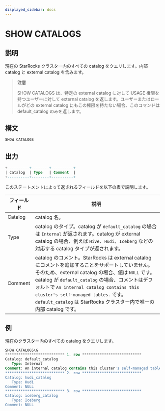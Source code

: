 ```yaml
---
displayed_sidebar: docs
---
```


# SHOW CATALOGS

## 説明

現在の StarRocks クラスター内のすべての catalog をクエリします。内部 catalog と external catalog を含みます。

> **注意**
>
> SHOW CATALOGS は、特定の external catalog に対して USAGE 権限を持つユーザーに対して external catalog を返します。ユーザーまたはロールがどの external catalog にもこの権限を持たない場合、このコマンドは default_catalog のみを返します。

## 構文

```SQL
SHOW CATALOGS
```

## 出力

```SQL
+----------+--------+----------+
| Catalog  | Type   | Comment  |
+----------+--------+----------+
```

このステートメントによって返されるフィールドを以下の表で説明します。

| **フィールド** | **説明**                                              |
| ------------- | ------------------------------------------------------------ |
| Catalog       | catalog 名。                                            |
| Type          | catalog のタイプ。catalog が `default_catalog` の場合は `Internal` が返されます。catalog が external catalog の場合、例えば `Hive`、`Hudi`、`Iceberg` などの対応する catalog タイプが返されます。 |
| Comment       | catalog のコメント。StarRocks は external catalog にコメントを追加することをサポートしていません。そのため、external catalog の場合、値は `NULL` です。catalog が `default_catalog` の場合、コメントはデフォルトで `An internal catalog contains this cluster's self-managed tables.` です。`default_catalog` は StarRocks クラスター内で唯一の内部 catalog です。 |

## 例

現在のクラスター内のすべての catalog をクエリします。

```SQL
SHOW CATALOGS\G
*************************** 1. row ***************************
Catalog: default_catalog
   Type: Internal
Comment: An internal catalog contains this cluster's self-managed tables.
*************************** 2. row ***************************
Catalog: hudi_catalog
   Type: Hudi
Comment: NULL
*************************** 3. row ***************************
Catalog: iceberg_catalog
   Type: Iceberg
Comment: NULL
```